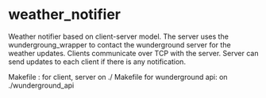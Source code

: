 # weather_notifier
Weather notifier based on client-server model.
The server uses the wundergroung_wrapper to contact the wunderground server for the weather updates.
Clients communicate over TCP with the server. 
Server can send updates to each client if there is any notification.

Makefile : for client, server on ./
Makefile for wunderground api: on ./wunderground_api
